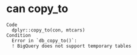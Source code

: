 # can copy_to

    Code
      dplyr::copy_to(con, mtcars)
    Condition
      Error in `db_copy_to()`:
      ! BigQuery does not support temporary tables

